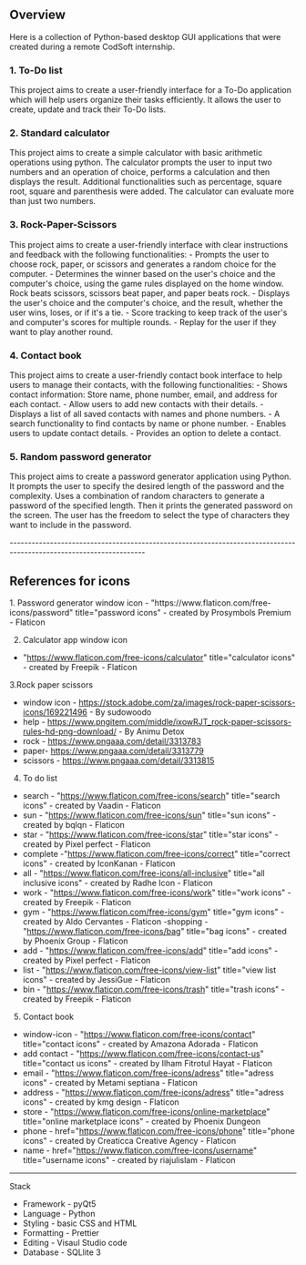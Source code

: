 <h2>Overview</h2>

Here is a collection of Python-based desktop GUI applications that were created during a remote CodSoft internship.

<h3>1. To-Do list</h3>
<p>This project aims to create a user-friendly interface for a To-Do application which
will help users organize their tasks efficiently. It allows the user to create, update
and track their To-Do lists.</p>

<h3>2. Standard calculator</h3>
<p>This project aims to create a simple calculator with basic arithmetic operations using python.
The calculator prompts the user to input two numbers and an operation of choice, performs a 
calculation and then displays the result. Additional functionalities such as percentage, square 
root, square and parenthesis were added. The calculator can evaluate more than just two numbers.</p>

<h3>3. Rock-Paper-Scissors</h3>
This project aims to create a user-friendly interface with clear instructions and
feedback with the following functionalities:
- Prompts the user to choose rock, paper, or scissors and generates a random choice for the computer.
- Determines the winner based on the user's choice and the computer's choice, using the game rules displayed
on the home window. Rock beats scissors, scissors beat paper, and paper beats rock.
- Displays the user's choice and the computer's choice, and the result, whether 
the user wins, loses, or if it's a tie.
- Score tracking to keep track of the user's and computer's scores for
multiple rounds.
- Replay for the user if they want to play another round.

<h3>4. Contact book</h3>
This project aims to create a user-friendly contact book interface to help users to manage their contacts, with
the following functionalities:
- Shows contact information: Store name, phone number, email, and address for each contact.
- Allow users to add new contacts with their details.
- Displays a list of all saved contacts with names and phone numbers.
- A search functionality to find contacts by name or phone number.
- Enables users to update contact details.
- Provides an option to delete a contact.

<h3>5. Random password generator</h3>
<p>This project aims to create a password generator application using Python. It prompts the user 
to specify the desired length of the password and the complexity. Uses a combination of random 
characters to generate a password of the specified length. Then it prints the generated password 
on the screen. The user has the freedom to select the type of characters they want to include
in the password.</p>
-------------------------------------------------------------------------------------------------------------------
<h2>References for icons</h2>
1. Password generator window icon
- "https://www.flaticon.com/free-icons/password" title="password icons" - created by Prosymbols Premium - Flaticon

2. Calculator app window icon
- "https://www.flaticon.com/free-icons/calculator" title="calculator icons" - created by Freepik - Flaticon

3.Rock paper scissors
- window icon - https://stock.adobe.com/za/images/rock-paper-scissors-icons/169221496 - By sudowoodo 
- help - https://www.pngitem.com/middle/ixowRJT_rock-paper-scissors-rules-hd-png-download/ - By Animu Detox 
- rock - https://www.pngaaa.com/detail/3313783
- paper- https://www.pngaaa.com/detail/3313779
- scissors - https://www.pngaaa.com/detail/3313815

4. To do list
- search - "https://www.flaticon.com/free-icons/search" title="search icons" - created by Vaadin - Flaticon
- sun - "https://www.flaticon.com/free-icons/sun" title="sun icons" - created by bqlqn - Flaticon
- star - "https://www.flaticon.com/free-icons/star" title="star icons" - created by Pixel perfect - Flaticon
- complete -"https://www.flaticon.com/free-icons/correct" title="correct icons" - created by IconKanan - Flaticon
- all - "https://www.flaticon.com/free-icons/all-inclusive" title="all inclusive icons" - created by Radhe Icon - Flaticon
- work - "https://www.flaticon.com/free-icons/work" title="work icons" - created by Freepik - Flaticon
- gym - "https://www.flaticon.com/free-icons/gym" title="gym icons" - created by Aldo Cervantes - Flaticon
-shopping - "https://www.flaticon.com/free-icons/bag" title="bag icons" - created by Phoenix Group - Flaticon
- add - "https://www.flaticon.com/free-icons/add" title="add icons" - created by Pixel perfect - Flaticon
- list - "https://www.flaticon.com/free-icons/view-list" title="view list icons" - created by JessiGue - Flaticon
- bin - "https://www.flaticon.com/free-icons/trash" title="trash icons" - created by Freepik - Flaticon

5. Contact book
- window-icon - "https://www.flaticon.com/free-icons/contact" title="contact icons" - created by Amazona Adorada - Flaticon
- add contact - "https://www.flaticon.com/free-icons/contact-us" title="contact us icons" - created by Ilham Fitrotul Hayat - Flaticon
- email - "https://www.flaticon.com/free-icons/adress" title="adress icons" - created by Metami septiana - Flaticon
- address - "https://www.flaticon.com/free-icons/adress" title="adress icons" - created by kmg design - Flaticon
- store - "https://www.flaticon.com/free-icons/online-marketplace" title="online marketplace icons" - created by Phoenix Dungeon 
- phone - href="https://www.flaticon.com/free-icons/phone" title="phone icons" - created by Creaticca Creative Agency - Flaticon
- name - href="https://www.flaticon.com/free-icons/username" title="username icons" - created by riajulislam - Flaticon
------------------------------------------------------------------------------------------------------------------------------------

Stack
- Framework - pyQt5
- Language - Python
- Styling - basic CSS and HTML
- Formatting - Prettier
- Editing - Visaul Studio code
- Database - SQLlite 3
